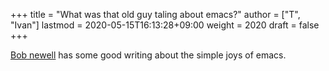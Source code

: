 +++
title = "What was that old guy taling about emacs?"
author = ["T", "Ivan"]
lastmod = 2020-05-15T16:13:28+09:00
weight = 2020
draft = false
+++

[Bob newell](http://www.bobnewell.net/publish/35years/index.html) has some good writing about the simple joys of emacs.
